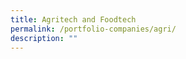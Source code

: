 ```yaml
---
title: Agritech and Foodtech
permalink: /portfolio-companies/agri/
description: ""
---
```

<link rel="stylesheet" href="/sgds.css"/>
<div id="companies-result" style="display: flex; flex-wrap: wrap; padding: 10px">
</div>
<script src="/sectorFilter.js"></script>
